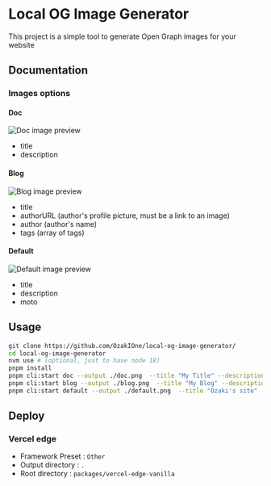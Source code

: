 # Local OG Image Generator

This project is a simple tool to generate Open Graph images for your website

## Documentation

### Images options

#### Doc

![Doc image preview](https://local-og-image-generator-web-git-ozaki-project-ozakione.vercel.app/api/param?type=doc)

- title
- description

#### Blog

![Blog image preview](https://local-og-image-generator-web-git-ozaki-project-ozakione.vercel.app/api/param?type=blog)

- title
- authorURL (author's profile picture, must be a link to an image)
- author (author's name)
- tags (array of tags)

#### Default

![Default image preview](https://local-og-image-generator-web-git-ozaki-project-ozakione.vercel.app/api/param?type=default)

- title
- description
- moto

## Usage

```bash
git clone https://github.com/OzakIOne/local-og-image-generator/
cd local-og-image-generator
nvm use # (optional, just to have node 18)
pnpm install
pnpm cli:start doc --output ./doc.png  --title "My Title" --description "My description"
pnpm cli:start blog --output ./blog.png  --title "My Blog" --description "My article" --authorURL "https://github.com/ozakione.png" --author "OzakIOne"
pnpm cli:start default --output ./default.png  --title "Ozaki's site" --description "My website" --moto "I love coding"
```

## Deploy

### Vercel edge

- Framework Preset : `Other`
- Output directory : `.`
- Root directory : `packages/vercel-edge-vanilla`
